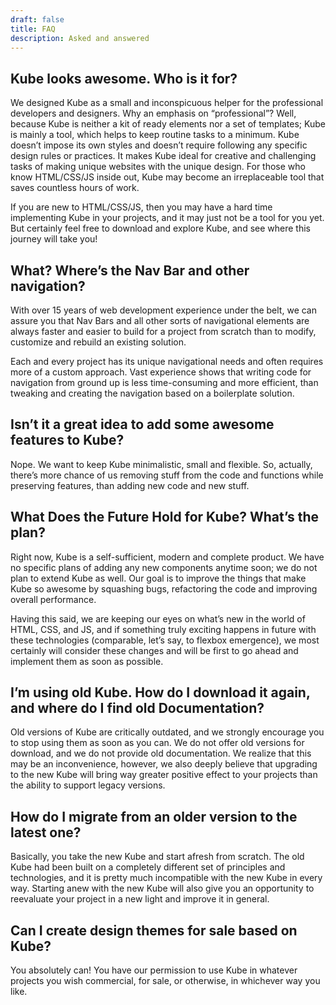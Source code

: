 ```yaml
---
draft: false
title: FAQ
description: Asked and answered
---
```


## Kube looks awesome. Who is it for?

We designed Kube as a small and inconspicuous helper for the professional developers and designers. Why an emphasis on “professional”? Well, because Kube is neither a kit of ready elements nor a set of templates; Kube is mainly a tool, which helps to keep routine tasks to a minimum. Kube doesn’t impose its own styles and doesn’t require following any specific design rules or practices. It makes Kube ideal for creative and challenging tasks of making unique websites with the unique design. For those who know HTML/CSS/JS inside out, Kube may become an irreplaceable tool that saves countless hours of work.

If you are new to HTML/CSS/JS, then you may have a hard time implementing Kube in your projects, and it may just not be a tool for you yet. But certainly feel free to download and explore Kube, and see where this journey will take you!

## What? Where’s the Nav Bar and other navigation?

With over 15 years of web development experience under the belt, we can assure you that Nav Bars and all other sorts of navigational elements are always faster and easier to build for a project from scratch than to modify, customize and rebuild an existing solution.

Each and every project has its unique navigational needs and often requires more of a custom approach. Vast experience shows that writing code for navigation from ground up is less time-consuming and more efficient, than tweaking and creating the navigation based on a boilerplate solution.

## Isn’t it a great idea to add some awesome features to Kube?

Nope. We want to keep Kube minimalistic, small and flexible. So, actually, there’s more chance of us removing stuff from the code and functions while preserving features, than adding new code and new stuff.

## What Does the Future Hold for Kube? What’s the plan?

Right now, Kube is a self-sufficient, modern and complete product. We have no specific plans of adding any new components anytime soon; we do not plan to extend Kube as well. Our goal is to improve the things that make Kube so awesome by squashing bugs, refactoring the code and improving overall performance.

Having this said, we are keeping our eyes on what’s new in the world of HTML, CSS, and JS, and if something truly exciting happens in future with these technologies (comparable, let’s say, to flexbox emergence), we most certainly will consider these changes and will be first to go ahead and implement them as soon as possible.

## I’m using old Kube. How do I download it again, and where do I find old Documentation?

Old versions of Kube are critically outdated, and we strongly encourage you to stop using them as soon as you can. We do not offer old versions for download, and we do not provide old documentation. We realize that this may be an inconvenience, however, we also deeply believe that upgrading to the new Kube will bring way greater positive effect to your projects than the ability to support legacy versions.

## How do I migrate from an older version to the latest one?

Basically, you take the new Kube and start afresh from scratch. The old Kube had been built on a completely different set of principles and technologies, and it is pretty much incompatible with the new Kube in every way. Starting anew with the new Kube will also give you an opportunity to reevaluate your project in a new light and improve it in general.

## Can I create design themes for sale based on Kube?

You absolutely can! You have our permission to use Kube in whatever projects you wish commercial, for sale, or otherwise, in whichever way you like.